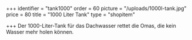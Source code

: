 +++
identifier = "tank1000"
order = 60
picture = "/uploads/1000l-tank.jpg"
price = 80
title = "1000 Liter Tank"
type = "shopitem"

+++
Der 1000-Liter-Tank für das Dachwasser rettet die Omas, die kein Wasser mehr holen können.
